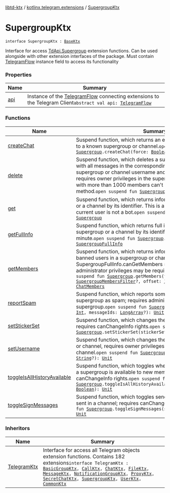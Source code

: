 [libtd-ktx](../../index.md) / [kotlinx.telegram.extensions](../index.md) / [SupergroupKtx](./index.md)

# SupergroupKtx

`interface SupergroupKtx : `[`BaseKtx`](../-base-ktx/index.md)

Interface for access [TdApi.Supergroup](https://tdlibx.github.io/td/docs/org/drinkless/td/libcore/telegram/TdApi.Supergroup.html) extension functions. Can be used alongside with other
extension interfaces of the package. Must contain [TelegramFlow](../../kotlinx.telegram.core/-telegram-flow/index.md) instance field to access its
functionality

### Properties

| Name | Summary |
|---|---|
| [api](api.md) | Instance of the [TelegramFlow](../../kotlinx.telegram.core/-telegram-flow/index.md) connecting extensions to the Telegram Client`abstract val api: `[`TelegramFlow`](../../kotlinx.telegram.core/-telegram-flow/index.md) |

### Functions

| Name | Summary |
|---|---|
| [createChat](create-chat.md) | Suspend function, which returns an existing chat corresponding to a known supergroup or channel.`open suspend fun `[`Supergroup`](https://tdlibx.github.io/td/docs/org/drinkless/td/libcore/telegram/TdApi.Supergroup.html)`.createChat(force: `[`Boolean`](https://kotlinlang.org/api/latest/jvm/stdlib/kotlin/-boolean/index.html)`): `[`Chat`](https://tdlibx.github.io/td/docs/org/drinkless/td/libcore/telegram/TdApi.Chat.html) |
| [delete](delete.md) | Suspend function, which deletes a supergroup or channel along with all messages in the corresponding chat. This will release the supergroup or channel username and remove all members; requires owner privileges in the supergroup or channel. Chats with more than 1000 members can't be deleted using this method.`open suspend fun `[`Supergroup`](https://tdlibx.github.io/td/docs/org/drinkless/td/libcore/telegram/TdApi.Supergroup.html)`.delete(): `[`Unit`](https://kotlinlang.org/api/latest/jvm/stdlib/kotlin/-unit/index.html) |
| [get](get.md) | Suspend function, which returns information about a supergroup or a channel by its identifier. This is an offline request if the current user is not a bot.`open suspend fun `[`Supergroup`](https://tdlibx.github.io/td/docs/org/drinkless/td/libcore/telegram/TdApi.Supergroup.html)`.get(): `[`Supergroup`](https://tdlibx.github.io/td/docs/org/drinkless/td/libcore/telegram/TdApi.Supergroup.html) |
| [getFullInfo](get-full-info.md) | Suspend function, which returns full information about a supergroup or a channel by its identifier, cached for up to 1 minute.`open suspend fun `[`Supergroup`](https://tdlibx.github.io/td/docs/org/drinkless/td/libcore/telegram/TdApi.Supergroup.html)`.getFullInfo(): `[`SupergroupFullInfo`](https://tdlibx.github.io/td/docs/org/drinkless/td/libcore/telegram/TdApi.SupergroupFullInfo.html) |
| [getMembers](get-members.md) | Suspend function, which returns information about members or banned users in a supergroup or channel. Can be used only if SupergroupFullInfo.canGetMembers == true; additionally, administrator privileges may be required for some filters.`open suspend fun `[`Supergroup`](https://tdlibx.github.io/td/docs/org/drinkless/td/libcore/telegram/TdApi.Supergroup.html)`.getMembers(filter: `[`SupergroupMembersFilter`](https://tdlibx.github.io/td/docs/org/drinkless/td/libcore/telegram/TdApi.SupergroupMembersFilter.html)`?, offset: `[`Int`](https://kotlinlang.org/api/latest/jvm/stdlib/kotlin/-int/index.html)`, limit: `[`Int`](https://kotlinlang.org/api/latest/jvm/stdlib/kotlin/-int/index.html)`): `[`ChatMembers`](https://tdlibx.github.io/td/docs/org/drinkless/td/libcore/telegram/TdApi.ChatMembers.html) |
| [reportSpam](report-spam.md) | Suspend function, which reports some messages from a user in a supergroup as spam; requires administrator rights in the supergroup.`open suspend fun `[`Supergroup`](https://tdlibx.github.io/td/docs/org/drinkless/td/libcore/telegram/TdApi.Supergroup.html)`.reportSpam(userId: `[`Int`](https://kotlinlang.org/api/latest/jvm/stdlib/kotlin/-int/index.html)`, messageIds: `[`LongArray`](https://kotlinlang.org/api/latest/jvm/stdlib/kotlin/-long-array/index.html)`?): `[`Unit`](https://kotlinlang.org/api/latest/jvm/stdlib/kotlin/-unit/index.html) |
| [setStickerSet](set-sticker-set.md) | Suspend function, which changes the sticker set of a supergroup; requires canChangeInfo rights.`open suspend fun `[`Supergroup`](https://tdlibx.github.io/td/docs/org/drinkless/td/libcore/telegram/TdApi.Supergroup.html)`.setStickerSet(stickerSetId: `[`Long`](https://kotlinlang.org/api/latest/jvm/stdlib/kotlin/-long/index.html)`): `[`Unit`](https://kotlinlang.org/api/latest/jvm/stdlib/kotlin/-unit/index.html) |
| [setUsername](set-username.md) | Suspend function, which changes the username of a supergroup or channel, requires owner privileges in the supergroup or channel.`open suspend fun `[`Supergroup`](https://tdlibx.github.io/td/docs/org/drinkless/td/libcore/telegram/TdApi.Supergroup.html)`.setUsername(username: `[`String`](https://kotlinlang.org/api/latest/jvm/stdlib/kotlin/-string/index.html)`?): `[`Unit`](https://kotlinlang.org/api/latest/jvm/stdlib/kotlin/-unit/index.html) |
| [toggleIsAllHistoryAvailable](toggle-is-all-history-available.md) | Suspend function, which toggles whether the message history of a supergroup is available to new members; requires canChangeInfo rights.`open suspend fun `[`Supergroup`](https://tdlibx.github.io/td/docs/org/drinkless/td/libcore/telegram/TdApi.Supergroup.html)`.toggleIsAllHistoryAvailable(isAllHistoryAvailable: `[`Boolean`](https://kotlinlang.org/api/latest/jvm/stdlib/kotlin/-boolean/index.html)`): `[`Unit`](https://kotlinlang.org/api/latest/jvm/stdlib/kotlin/-unit/index.html) |
| [toggleSignMessages](toggle-sign-messages.md) | Suspend function, which toggles sender signatures messages sent in a channel; requires canChangeInfo rights.`open suspend fun `[`Supergroup`](https://tdlibx.github.io/td/docs/org/drinkless/td/libcore/telegram/TdApi.Supergroup.html)`.toggleSignMessages(signMessages: `[`Boolean`](https://kotlinlang.org/api/latest/jvm/stdlib/kotlin/-boolean/index.html)`): `[`Unit`](https://kotlinlang.org/api/latest/jvm/stdlib/kotlin/-unit/index.html) |

### Inheritors

| Name | Summary |
|---|---|
| [TelegramKtx](../-telegram-ktx/index.md) | Interface for access all Telegram objects extension functions. Contains 182 extensions`interface TelegramKtx : `[`BasicGroupKtx`](../-basic-group-ktx/index.md)`, `[`CallKtx`](../-call-ktx/index.md)`, `[`ChatKtx`](../-chat-ktx/index.md)`, `[`FileKtx`](../-file-ktx/index.md)`, `[`MessageKtx`](../-message-ktx/index.md)`, `[`NotificationGroupKtx`](../-notification-group-ktx/index.md)`, `[`ProxyKtx`](../-proxy-ktx/index.md)`, `[`SecretChatKtx`](../-secret-chat-ktx/index.md)`, `[`SupergroupKtx`](./index.md)`, `[`UserKtx`](../-user-ktx/index.md)`, `[`CommonKtx`](../-common-ktx/index.md) |
